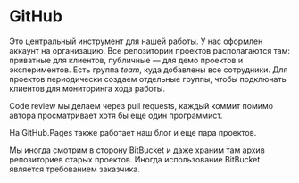 # GitHub

Это центральный инструмент для нашей работы. У нас оформлен аккаунт на организацию. Все репозитории проектов располагаются там: приватные для клиентов, публичные — для демо проектов и экспериментов. Есть группа *team*, куда добавлены все сотрудники. Для проектов периодически создаем отдельные группы, чтобы подключать клиентов для мониторинга хода работы.

Code review мы делаем через pull requests, каждый коммит помимо автора просматривает хотя бы еще один программист.

На GitHub.Pages также работает наш блог и еще пара проектов.

Мы иногда смотрим в сторону BitBucket и даже храним там архив репозиториев старых проектов. Иногда использование BitBucket является требованием заказчика.